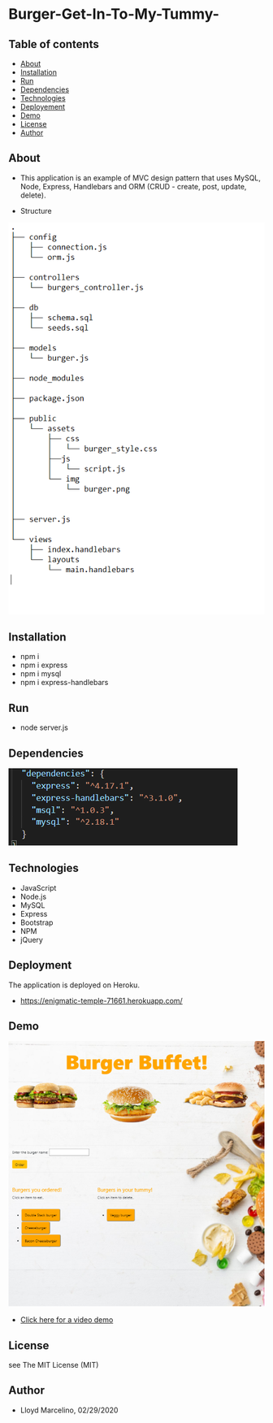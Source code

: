 # Burger-Get-In-To-My-Tummy-

## Table of contents
* [About](##About)
* [Installation](##Installation)
* [Run](##Run)
* [Dependencies](##Dependencies)
* [Technologies](##Technologies)
* [Deployement](##Deployment)
* [Demo](##Demo)
* [License](##License)
* [Author](##Author)

## About

* This application is an example of MVC design pattern that uses MySQL, Node, Express, Handlebars and ORM (CRUD - create, post, update, delete). 

* Structure

![](public/assets/img/structures.PNG)

## Installation
* npm i
* npm i express
* npm i mysql
* npm i express-handlebars

## Run
* node server.js


## Dependencies
![](public/assets/img/dep.PNG)


## Technologies
* JavaScript
* Node.js
* MySQL
* Express
* Bootstrap
* NPM
* jQuery


## Deployment
The application is deployed on Heroku.
* https://enigmatic-temple-71661.herokuapp.com/


## Demo

![](public/assets/img/sample.PNG)
* <a href="https://drive.google.com/file/d/1QDFTxSZKRT_CgPKiHWf9YxPdY7JvBeVK/view"> Click here for a video demo </a>

## License
see The MIT License (MIT)

## Author 
* Lloyd Marcelino, 02/29/2020